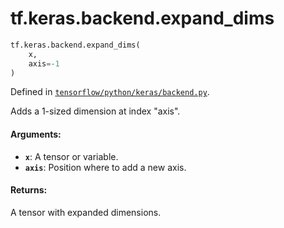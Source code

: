 <div itemscope itemtype="http://developers.google.com/ReferenceObject">
<meta itemprop="name" content="tf.keras.backend.expand_dims" />
<meta itemprop="path" content="Stable" />
</div>

# tf.keras.backend.expand_dims

``` python
tf.keras.backend.expand_dims(
    x,
    axis=-1
)
```



Defined in [`tensorflow/python/keras/backend.py`](https://www.tensorflow.org/code/tensorflow/python/keras/backend.py).

Adds a 1-sized dimension at index "axis".

#### Arguments:

* <b>`x`</b>: A tensor or variable.
* <b>`axis`</b>: Position where to add a new axis.


#### Returns:

A tensor with expanded dimensions.
